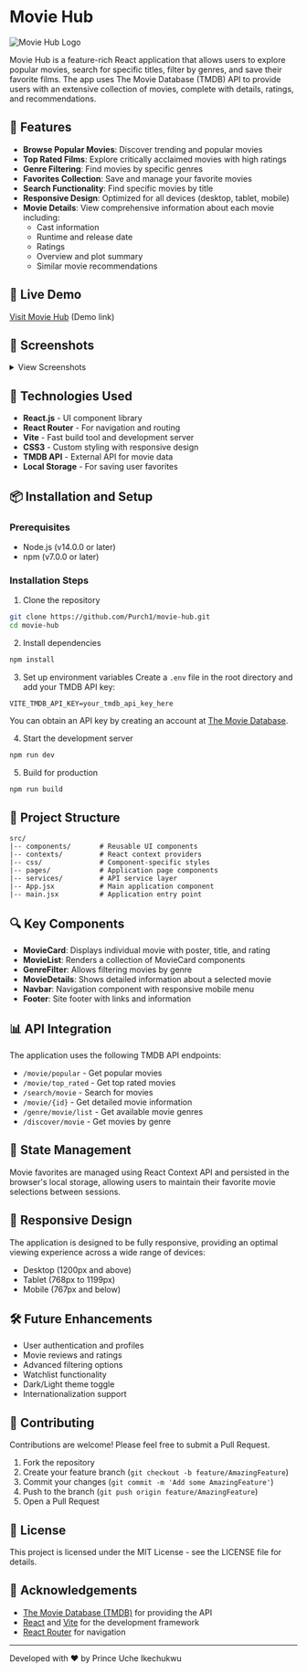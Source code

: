 # Movie Hub

![Movie Hub Logo](https://img.shields.io/badge/Movie-Hub-e50914?style=for-the-badge&logo=react)

Movie Hub is a feature-rich React application that allows users to explore popular movies, search for specific titles, filter by genres, and save their favorite films. The app uses The Movie Database (TMDB) API to provide users with an extensive collection of movies, complete with details, ratings, and recommendations.

## 🌟 Features

- **Browse Popular Movies**: Discover trending and popular movies
- **Top Rated Films**: Explore critically acclaimed movies with high ratings
- **Genre Filtering**: Find movies by specific genres
- **Favorites Collection**: Save and manage your favorite movies
- **Search Functionality**: Find specific movies by title
- **Responsive Design**: Optimized for all devices (desktop, tablet, mobile)
- **Movie Details**: View comprehensive information about each movie including:
  - Cast information
  - Runtime and release date
  - Ratings
  - Overview and plot summary
  - Similar movie recommendations

## 🚀 Live Demo

[Visit Movie Hub](https://movie-hub-demo.netlify.app) (Demo link)

## 📸 Screenshots

<details>
<summary>View Screenshots</summary>

### Home Page

![Home Page](screenshots/home.png)

### Movie Details

![Movie Details](screenshots/details.png)

### Mobile View

![Mobile View](screenshots/mobile.png)

</details>

## 🔧 Technologies Used

- **React.js** - UI component library
- **React Router** - For navigation and routing
- **Vite** - Fast build tool and development server
- **CSS3** - Custom styling with responsive design
- **TMDB API** - External API for movie data
- **Local Storage** - For saving user favorites

## 📦 Installation and Setup

### Prerequisites

- Node.js (v14.0.0 or later)
- npm (v7.0.0 or later)

### Installation Steps

1. Clone the repository

```bash
git clone https://github.com/Purch1/movie-hub.git
cd movie-hub
```

2. Install dependencies

```bash
npm install
```

3. Set up environment variables
   Create a `.env` file in the root directory and add your TMDB API key:

```
VITE_TMDB_API_KEY=your_tmdb_api_key_here
```

You can obtain an API key by creating an account at [The Movie Database](https://www.themoviedb.org/documentation/api).

4. Start the development server

```bash
npm run dev
```

5. Build for production

```bash
npm run build
```

## 🧩 Project Structure

```
src/
|-- components/       # Reusable UI components
|-- contexts/         # React context providers
|-- css/              # Component-specific styles
|-- pages/            # Application page components
|-- services/         # API service layer
|-- App.jsx           # Main application component
|-- main.jsx          # Application entry point
```

## 🔍 Key Components

- **MovieCard**: Displays individual movie with poster, title, and rating
- **MovieList**: Renders a collection of MovieCard components
- **GenreFilter**: Allows filtering movies by genre
- **MovieDetails**: Shows detailed information about a selected movie
- **Navbar**: Navigation component with responsive mobile menu
- **Footer**: Site footer with links and information

## 📊 API Integration

The application uses the following TMDB API endpoints:

- `/movie/popular` - Get popular movies
- `/movie/top_rated` - Get top rated movies
- `/search/movie` - Search for movies
- `/movie/{id}` - Get detailed movie information
- `/genre/movie/list` - Get available movie genres
- `/discover/movie` - Get movies by genre

## 🔐 State Management

Movie favorites are managed using React Context API and persisted in the browser's local storage, allowing users to maintain their favorite movie selections between sessions.

## 📱 Responsive Design

The application is designed to be fully responsive, providing an optimal viewing experience across a wide range of devices:

- Desktop (1200px and above)
- Tablet (768px to 1199px)
- Mobile (767px and below)

## 🛠️ Future Enhancements

- User authentication and profiles
- Movie reviews and ratings
- Advanced filtering options
- Watchlist functionality
- Dark/Light theme toggle
- Internationalization support

## 🤝 Contributing

Contributions are welcome! Please feel free to submit a Pull Request.

1. Fork the repository
2. Create your feature branch (`git checkout -b feature/AmazingFeature`)
3. Commit your changes (`git commit -m 'Add some AmazingFeature'`)
4. Push to the branch (`git push origin feature/AmazingFeature`)
5. Open a Pull Request

## 📄 License

This project is licensed under the MIT License - see the LICENSE file for details.

## 🙏 Acknowledgements

- [The Movie Database (TMDB)](https://www.themoviedb.org/) for providing the API
- [React](https://reactjs.org/) and [Vite](https://vitejs.dev/) for the development framework
- [React Router](https://reactrouter.com/) for navigation

---

Developed with ❤️ by Prince Uche Ikechukwu
